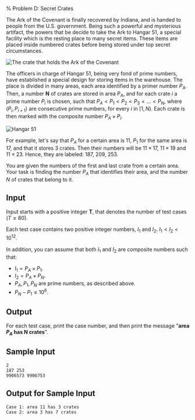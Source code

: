 % Problem D: Secret Crates

The Ark of the Covenant is finally recovered by Indiana, and is handed to
people from the U.S. government. Being such a powerful and mysterious
artifact, the powers that be decide to take the Ark to Hangar 51, a special
facility which is the resting place to many secret items. These items are
placed inside numbered crates before being stored under top secret
circumstances.

![The crate that holds the Ark of the Covenant](crates1.jpg)

The officers in charge of Hangar 51, being very fond of prime numbers, have
established a special design for storing items in the warehouse. The place
is divided in many areas, each area identified by a primer number $P_A$.
Then, a number **N** of crates are stored in area $P_A$, and for each crate
$i$ a prime number $P_i$ is chosen, such that $P_A < P_1 < P_2 < P_3 < \dots
< P_N$, where $(P_i, P_{i+1})$ are consecutive prime numbers, for every $i$
in $[1, N)$. Each crate is then marked with the composite number $P_A \times
P_i$.

![Hangar 51](crates2.jpg)

For example, let's say that $P_A$ for a certain area is 11, $P_1$ for the
same area is 17, and that it stores 3 crates. Then their numbers will be $11
\times 17$, $11 \times 19$ and $11 \times 23$. Hence, they are labeled: 187,
209, 253.

You are given the numbers of the first and last crate from a certain area.
Your task is finding the number $P_A$ that identifies their area, and the
number $N$ of crates that belong to it.

## Input ##

Input starts with a positive integer **T**, that denotes the number of test
cases ($T \leq 80$).

Each test case contains two positive integer numbers, $I_1$ and $I_2$. $I_1
< I_2 < 10^{12}$.

In addition, you can assume that both $I_1$ and $I_2$ are composite numbers
such that:

* $I_1 = P_A \times P_1$.
* $I_2 = P_A \times P_N$.
* $P_A, P_1, P_N$ are prime numbers, as described above.
* $P_N - P_1 \leq 10^6$.

## Output ##

For each test case, print the case number, and then print the message
"**area $P_A$ has N crates**".

## Sample Input ##

~~~~
2
187 253
9906573 9906753
~~~~

## Output for Sample Input ##

~~~~
Case 1: area 11 has 3 crates
Case 2: area 3 has 7 crates
~~~~

